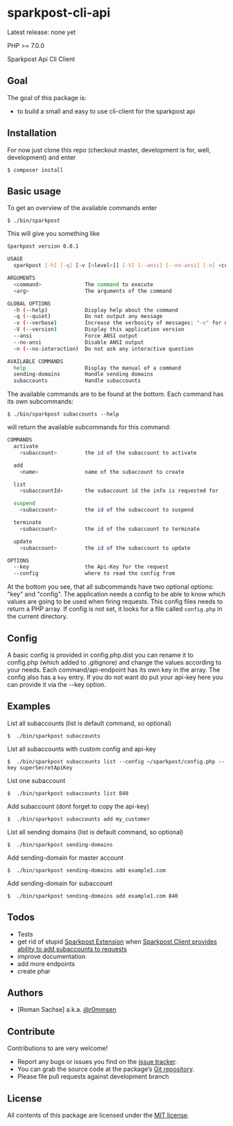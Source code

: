 sparkpost-cli-api
=================

Latest release: none yet

PHP >= 7.0.0

Sparkpost Api Cli Client

Goal
----

The goal of this package is:

* to build a small and easy to use cli-client for the sparkpost api


Installation
------------

For now just clone this repo (checkout master, development is for, well, development) and enter

```
$ composer install
```

Basic usage
-------------------

To get an overview of the available commands enter

```
$ ./bin/sparkpost
```

This will give you something like 

```bash
Sparkpost version 0.0.1

USAGE
  sparkpost [-h] [-q] [-v [<level>]] [-V] [--ansi] [--no-ansi] [-n] <command> [<arg1>] ... [<argN>]

ARGUMENTS
  <command>              The command to execute
  <arg>                  The arguments of the command

GLOBAL OPTIONS
  -h (--help)            Display help about the command
  -q (--quiet)           Do not output any message
  -v (--verbose)         Increase the verbosity of messages: "-v" for normal output, "-vv" for more verbose output and "-vvv" for debug
  -V (--version)         Display this application version
  --ansi                 Force ANSI output
  --no-ansi              Disable ANSI output
  -n (--no-interaction)  Do not ask any interactive question

AVAILABLE COMMANDS
  help                   Display the manual of a command
  sending-domains        Handle sending domains
  subaccounts            Handle subaccounts

```

The available commands are to be found at the bottom. Each command has its own subcommands:

```
$ ./bin/sparkpost subaccounts --help
```
will return the available subcommands for this command:

```bash
COMMANDS
  activate
    <subaccount>         the id of the subaccount to activate

  add
    <name>               name of the subaccount to create

  list
    <subaccountId>       the subaccount id the info is requested for

  suspend
    <subaccount>         the id of the subaccount to suspend

  terminate
    <subaccount>         the id of the subaccount to terminate

  update
    <subaccount>         the id of the subaccount to update

OPTIONS
  --key                  the Api-Key for the request
  --config               where to read the config from

```

At the bottom you see, that all subcommands have two optional options: "key" and "config". The application needs a config to be able to know which values are going to be used when firing requests. This config files needs to return a PHP array. If config is not set, it looks for a file called `config.php` in the current directory.


Config
--------

A basic config is provided in config.php.dist you can rename it to config.php (which added to .gitignore) and change the values according to your needs. Each command/api-endpoint has its own key in the array.
The config also has a `key` entry. If you do not want do put your api-key here you can provide it via the --key option.

Examples
--------
List all subaccounts (list is default command, so optional)
```
$  ./bin/sparkpost subaccounts
```

List all subaccounts with custom config and api-key
```
$  ./bin/sparkpost subaccounts list --config ~/sparkpost/config.php --key superSecretApiKey
```

List one subaccount
```
$  ./bin/sparkpost subaccounts list 840
```

Add subaccount (dont forget to copy the api-key)
```
$  ./bin/sparkpost subaccounts add my_customer
```

List all sending domains (list is default command, so optional)
```
$  ./bin/sparkpost sending-domains
```

Add sending-domain for master account
```
$  ./bin/sparkpost sending-domains add example1.com
```

Add sending-domain for subaccount
```
$  ./bin/sparkpost sending-domains add example1.com 840
```


Todos
--------
 * Tests
 * get rid of stupid [Sparkpost Extension](https://github.com/iPark-Media/sparkpost-api-cli/blob/development/src/Sparkpost/Sparkpost.php) when [Sparkpost Client provides ability to add subaccounts to requests](https://github.com/SparkPost/php-sparkpost/issues/73)
 * improve documentation
 * add more endpoints
 * create phar

Authors
-------

* [Roman Sachse] a.k.a. [@r0mmsen]

Contribute
----------

Contributions to are very welcome!

* Report any bugs or issues you find on the [issue tracker].
* You can grab the source code at the package’s [Git repository].
* Please file pull requests against development branch

License
-------

All contents of this package are licensed under the [MIT license].

[iPark-Media]: http://ipark-media.de
[issue tracker]: https://github.com/iPark-Media/sparkpost-api-cli/issues
[Git repository]: https://github.com/iPark-Media/sparkpost-api-cli
[@r0mmsen]: https://twitter.com/r0mmsen
[MIT license]: LICENSE
